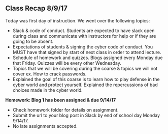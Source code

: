 ## Class Recap 8/9/17
Today was first day of instruction. We went over the following topics:
- Slack & code of conduct. Students are expected to have slack open during class and communicate with instructors for help or if they are going to be absent.
- Expectations of students & signing the cyber code of conduct. You MUST have that signed by start of next class in order to attend lecture.
- Schedule of homework and quizzes. Blogs assigned every Monday due that Friday. Quizzes will be every other Wednesday.
- Topics that we will be covering during the coarse & topics we will not cover ex. How to crack passwords.
- Explained the goal of this coarse is to learn how to play defense in the cyber world and protect yourself. Explained the repercussions of bad choices made in the cyber world.

**Homework: Blog 1 has been assigned & due 9/14/17** 
- Check homework folder for details on assignment. 
- Submit the url to your blog post in Slack by end of school day Monday 9/14/17.
- No late assignments accepted.

